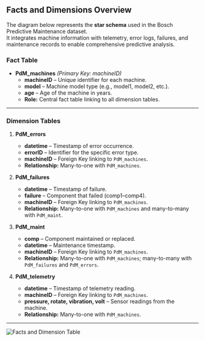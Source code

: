 ## **Facts and Dimensions Overview**

The diagram below represents the **star schema** used in the Bosch Predictive Maintenance dataset.  
It integrates machine information with telemetry, error logs, failures, and maintenance records to enable comprehensive predictive analysis.

### **Fact Table**
- **PdM_machines** *(Primary Key: machineID)*  
  - **machineID** – Unique identifier for each machine.  
  - **model** – Machine model type (e.g., model1, model2, etc.).  
  - **age** – Age of the machine in years.  
  - **Role:** Central fact table linking to all dimension tables.

---

### **Dimension Tables**
1. **PdM_errors**  
   - **datetime** – Timestamp of error occurrence.  
   - **errorID** – Identifier for the specific error type.  
   - **machineID** – Foreign Key linking to `PdM_machines`.  
   - **Relationship:** Many-to-one with `PdM_machines`.

2. **PdM_failures**  
   - **datetime** – Timestamp of failure.  
   - **failure** – Component that failed (comp1–comp4).  
   - **machineID** – Foreign Key linking to `PdM_machines`.  
   - **Relationship:** Many-to-one with `PdM_machines` and many-to-many with `PdM_maint`.

3. **PdM_maint**  
   - **comp** – Component maintained or replaced.  
   - **datetime** – Maintenance timestamp.  
   - **machineID** – Foreign Key linking to `PdM_machines`.  
   - **Relationship:** Many-to-one with `PdM_machines`; many-to-many with `PdM_failures` and `PdM_errors`.

4. **PdM_telemetry**  
   - **datetime** – Timestamp of telemetry reading.  
   - **machineID** – Foreign Key linking to `PdM_machines`.  
   - **pressure, rotate, vibration, volt** – Sensor readings from the machine.  
   - **Relationship:** Many-to-one with `PdM_machines`.

---

![Facts and Dimension Table]([Data%20Schema/Facts%20and%20Dimmension%20Table.png](https://github.com/Arkpatill/Bosch-Production-Line-Predictive-Maintenance-/blob/main/Data%20Schema/Facts%20and%20Dimmension%20Table%20.png?raw=true))

